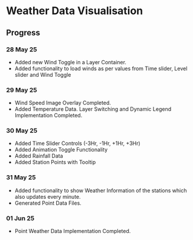 # Weather Data Visualisation

## Progress

### 28 May 25
* Added new Wind Toggle in a Layer Container.
* Added functionality to load winds as per values from Time slider, Level slider and Wind Toggle

### 29 May 25
* Wind Speed Image Overlay Completed.
* Added Temperature Data. Layer Switching and Dynamic Legend Implementation Completed.

### 30 May 25
* Added Time Slider Controls (-3Hr, -1Hr, +1Hr, +3Hr)
* Added Animation Toggle Functionality
* Added Rainfall Data
* Added Station Points with Tooltip

### 31 May 25
* Added functionality to show Weather Information of the stations which also updates every minute.
* Generated Point Data Files.

### 01 Jun 25
* Point Weather Data Implementation Completed.
